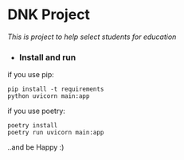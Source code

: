 # DNK Project

_This is project to help select students for education_

* ### Install and run
if you use pip:
```pip
pip install -t requirements
python uvicorn main:app 
```
if you use poetry:
```poetry
poetry install
poetry run uvicorn main:app
```
..and be Happy :)